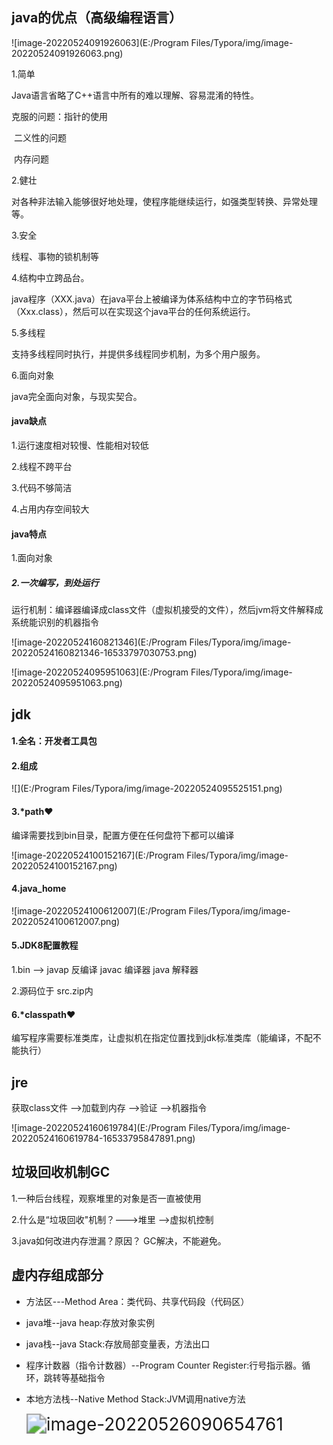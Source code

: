 ## java的优点（高级编程语言）

![image-20220524091926063](E:/Program Files/Typora/img/image-20220524091926063.png)

1.简单

Java语言省略了C++语言中所有的难以理解、容易混淆的特性。

克服的问题：指针的使用

​                       二义性的问题

​                       内存问题

2.健壮

对各种非法输入能够很好地处理，使程序能继续运行，如强类型转换、异常处理等。

3.安全

线程、事物的锁机制等

4.结构中立跨品台。

java程序（XXX.java）在java平台上被编译为体系结构中立的字节码格式（Xxx.class），然后可以在实现这个java平台的任何系统运行。

5.多线程

支持多线程同时执行，并提供多线程同步机制，为多个用户服务。

6.面向对象

java完全面向对象，与现实契合。





#### java缺点

1.运行速度相对较慢、性能相对较低

2.线程不跨平台

3.代码不够简洁

4.占用内存空间较大



#### java特点

1.面向对象

##### 2.一次编写，到处运行

运行机制：编译器编译成class文件（虚拟机接受的文件），然后jvm将文件解释成系统能识别的机器指令

![image-20220524160821346](E:/Program Files/Typora/img/image-20220524160821346-16533797030753.png)

![image-20220524095951063](E:/Program Files/Typora/img/image-20220524095951063.png)



## jdk

#### 1.全名：开发者工具包

#### 2.组成

![](E:/Program Files/Typora/img/image-20220524095525151.png)

#### 3.*path❤

编译需要找到bin目录，配置方便在任何盘符下都可以编译

![image-20220524100152167](E:/Program Files/Typora/img/image-20220524100152167.png)

#### 4.java_home

![image-20220524100612007](E:/Program Files/Typora/img/image-20220524100612007.png)

#### 5.JDK8配置教程

[安装教程]: https://blog.csdn.net/weixin_44887352/article/details/106588830	"JDK8"

1.bin  --> javap  反编译     javac 编译器      java 解释器  

2.源码位于 src.zip内

#### 6.*classpath❤

编写程序需要标准类库，让虚拟机在指定位置找到jdk标准类库（能编译，不配不能执行）



## jre

获取class文件  -->加载到内存 -->验证 -->机器指令

![image-20220524160619784](E:/Program Files/Typora/img/image-20220524160619784-16533795847891.png)





## 垃圾回收机制GC

1.一种后台线程，观察堆里的对象是否一直被使用

2.什么是“垃圾回收"机制？--->堆里  -->虚拟机控制

3.java如何改进内存泄漏？原因？  GC解决，不能避免。



## 虚内存组成部分

[仅供参考]: https://www.cnblogs.com/dw3306/p/14363472.html	"JVM的组成简介"

- 方法区---Method Area：类代码、共享代码段（代码区）

- java堆--java   heap:存放对象实例

- java栈--java  Stack:存放局部变量表，方法出口

- 程序计数器（指令计数器）--Program Counter Register:行号指示器。循环，跳转等基础指令

- 本地方法栈--Native Method Stack:JVM调用native方法

  <img src="E:/Program Files/Typora/img/image-20220526090654761.png" alt="image-20220526090654761" style="zoom: 200%;" />



